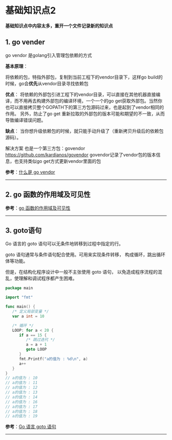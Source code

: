 # 基础知识点2

**基础知识点中内容太多，重开一个文件记录新的知识点**

## 1. go vender

go vendor 是golang引入管理包依赖的方式

**基本原理**：

将依赖的包，特指外部包，复制到当前工程下的vendor目录下，这样go build的时候，go会**优先**从vendor目录寻找依赖包

**优点**：
将依赖的外部包引进工程下的vendor目录，可以直接在其他机器直接编译，而不用再去构建外部包的编译环境，一个一个的go get获取外部包。当然你也可以直接拷贝整个GOPATH下的第三方包源码过来，也是起到了vendor相同的作用。
另外，防止了go get 重新拉取的外部包的版本可能和期望的不一致，从而导致编译错误问题。

**缺点**：
当你想升级依赖包的时候，就只能手动升级了（重新拷贝升级后的依赖包源码）。

解决方案
也是一个第三方包：govendor
https://github.com/kardianos/govendor
govendor记录了vendor包的版本信息，也支持类似go get方式更新vendor里面的包

**参考**：[什么是 go vendor](https://blog.csdn.net/mythest/article/details/90298342)

---

## 2. go 函数的作用域及可见性

**参考**：[go 函数的作用域及可见性](https://www.cnblogs.com/ctztake/p/10279476.html)

---

## 3. goto语句

Go 语言的 goto 语句可以无条件地转移到过程中指定的行。

goto 语句通常与条件语句配合使用。可用来实现条件转移， 构成循环，跳出循环体等功能。

但是，在结构化程序设计中一般不主张使用 goto 语句， 以免造成程序流程的混乱，使理解和调试程序都产生困难。

```go
package main

import "fmt"

func main() {
   /* 定义局部变量 */
   var a int = 10

   /* 循环 */
   LOOP: for a < 20 {
      if a == 15 {
         /* 跳过迭代 */
         a = a + 1
         goto LOOP
      }
      fmt.Printf("a的值为 : %d\n", a)
      a++    
   }  
}
// a的值为 : 10
// a的值为 : 11
// a的值为 : 12
// a的值为 : 13
// a的值为 : 14
// a的值为 : 16
// a的值为 : 17
// a的值为 : 18
// a的值为 : 19
```

**参考**：[Go 语言 goto 语句](https://www.runoob.com/go/go-goto-statement.html)

---

